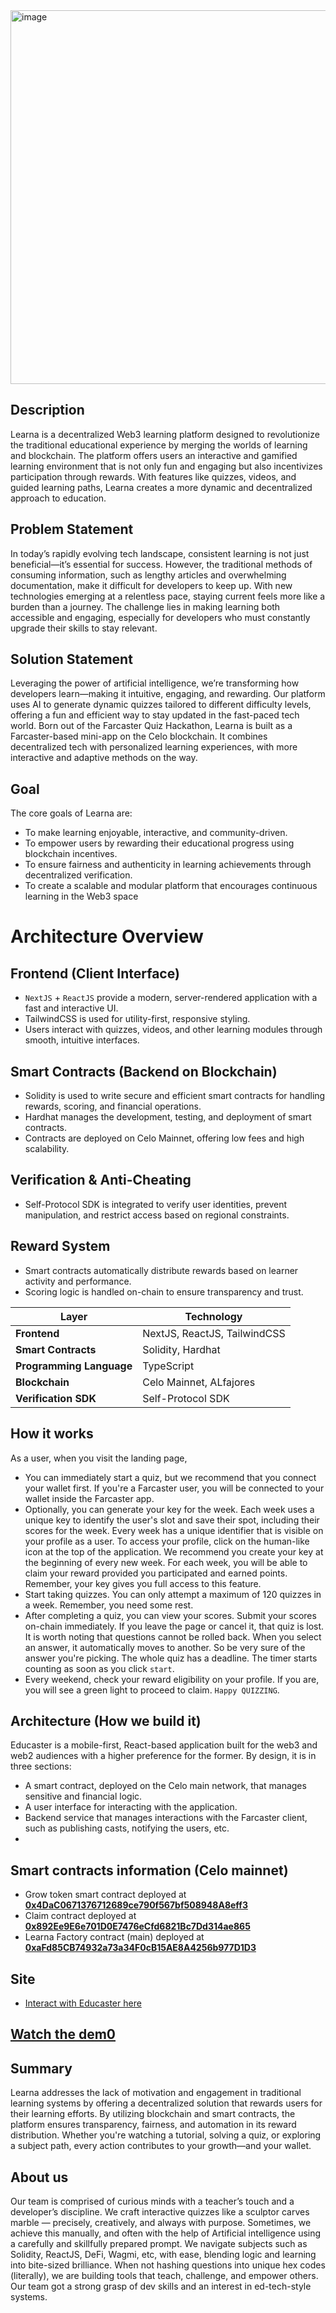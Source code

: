 <img width="1362" height="598" alt="image" src="https://github.com/user-attachments/assets/968c24d7-915c-4644-b269-915f49727844" />


## Description
Learna is a decentralized Web3 learning platform designed to revolutionize the traditional educational experience by merging the worlds of learning and blockchain. The platform offers users an interactive and gamified learning environment that is not only fun and engaging but also incentivizes participation through rewards. With features like quizzes, videos, and guided learning paths, Learna creates a more dynamic and decentralized approach to education.

## Problem Statement
In today’s rapidly evolving tech landscape, consistent learning is not just beneficial—it’s essential for success. However, the traditional methods of consuming information, such as lengthy articles and overwhelming documentation, make it difficult for developers to keep up. With new technologies emerging at a relentless pace, staying current feels more like a burden than a journey. The challenge lies in making learning both accessible and engaging, especially for developers who must constantly upgrade their skills to stay relevant.

## Solution Statement
Leveraging the power of artificial intelligence, we’re transforming how developers learn—making it intuitive, engaging, and rewarding. Our platform uses AI to generate dynamic quizzes tailored to different difficulty levels, offering a fun and efficient way to stay updated in the fast-paced tech world. Born out of the Farcaster Quiz Hackathon, Learna is built as a Farcaster-based mini-app on the Celo blockchain. It combines decentralized tech with personalized learning experiences, with more interactive and adaptive methods on the way.

## Goal
The core goals of Learna are:
- To make learning enjoyable, interactive, and community-driven.
- To empower users by rewarding their educational progress using blockchain incentives.
- To ensure fairness and authenticity in learning achievements through decentralized verification.
- To create a scalable and modular platform that encourages continuous learning in the Web3 space
 
# Architecture Overview
## Frontend (Client Interface)
- `NextJS` + `ReactJS` provide a modern, server-rendered application with a fast and interactive UI.
- TailwindCSS is used for utility-first, responsive styling.
- Users interact with quizzes, videos, and other learning modules through smooth, intuitive interfaces.

## Smart Contracts (Backend on Blockchain)
- Solidity is used to write secure and efficient smart contracts for handling rewards, scoring, and financial operations.
- Hardhat manages the development, testing, and deployment of smart contracts.
- Contracts are deployed on Celo Mainnet, offering low fees and high scalability.

## Verification & Anti-Cheating
- Self-Protocol SDK is integrated to verify user identities, prevent manipulation, and restrict access based on regional constraints.

## Reward System
- Smart contracts automatically distribute rewards based on learner activity and performance.
- Scoring logic is handled on-chain to ensure transparency and trust.

| __Layer__                    | __Technology__                   |
| ---------------------------- | -------------------------------- |
| **Frontend**                 | NextJS, ReactJS, TailwindCSS     |
| **Smart Contracts**          | Solidity, Hardhat                |
| **Programming Language**     | TypeScript                       |
| **Blockchain**               | Celo Mainnet, ALfajores          |
| **Verification SDK**         | Self-Protocol SDK                |


## How it works

As a user, when you visit the landing page,
- You can immediately start a quiz, but we recommend that you connect your wallet first. If you're a Farcaster user, you will be connected to your wallet inside the Farcaster app.
- Optionally, you can generate your key for the week. Each week uses a unique key to identify the user's slot and save their spot, including their scores for the week. Every week has a unique identifier that is visible on your profile as a user. To access your profile, click on the human-like icon at the top of the application. We recommend you create your key at the beginning of every new week. For each week, you will be able to claim your reward provided you participated and earned points. Remember, your key gives you full access to this feature.
- Start taking quizzes. You can only attempt a maximum of 120 quizzes in a week. Remember, you need some rest.
- After completing a quiz, you can view your scores. Submit your scores on-chain immediately. If you leave the page or cancel it, that quiz is lost. It is worth noting that questions cannot be rolled back. When you select an answer, it automatically moves to another. So be very sure of the answer you're picking. The whole quiz has a deadline. The timer starts counting as soon as you click `start`.
- Every weekend, check your reward eligibility on your profile. If you are, you will see a green light to proceed to claim. `Happy QUIZZING`.


## Architecture (How we build it)

Educaster is a mobile-first, React-based application built for the web3 and web2 audiences with a higher preference for the former. By design, it is in three sections:

- A smart contract, deployed on the Celo main network, that manages sensitive and financial logic.
- A user interface for interacting with the application.
- Backend service that manages interactions with the Farcaster client, such as publishing casts, notifying the users, etc.
- 
## Smart contracts information (Celo mainnet)
- Grow token smart contract deployed at __[0x4DaC0671376712689ce790f567bf508948A8eff3](https://celoscan.io/address/0x4DaC0671376712689ce790f567bf508948A8eff3#code)__ 
- Claim contract deployed at __[0x892Ee9E6e701D0E7476eCfd6821Bc7Dd314ae865](https://celoscan.io/address/0x892Ee9E6e701D0E7476eCfd6821Bc7Dd314ae865#code)__ 
- Learna Factory contract (main) deployed at __[0xaFd85CB74932a73a34F0cB15AE8A4256b977D1D3](https://celoscan.io/address/0xaFd85CB74932a73a34F0cB15AE8A4256b977D1D3#code)__ 

## Site
- [Interact with Educaster here](https://learna.vercel.app)

## [Watch the dem0]()

## Summary
Learna addresses the lack of motivation and engagement in traditional learning systems by offering a decentralized solution that rewards users for their learning efforts. By utilizing blockchain and smart contracts, the platform ensures transparency, fairness, and automation in its reward distribution. Whether you're watching a tutorial, solving a quiz, or exploring a subject path, every action contributes to your growth—and your wallet.

## About us

Our team is comprised of curious minds with a teacher’s touch and a developer’s discipline. We craft interactive quizzes like a sculptor carves marble — precisely, creatively, and always with purpose. Sometimes, we achieve this manually, and often with the help of Artificial intelligence using a carefully and skillfully prepared prompt. We navigate subjects such as Solidity, ReactJS, DeFi, Wagmi, etc, with ease, blending logic and learning into bite-sized brilliance. When not hashing questions into unique hex codes (literally), we are building tools that teach, challenge, and empower others.
Our team got a strong grasp of dev skills and an interest in ed-tech-style systems. 

